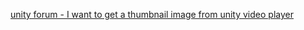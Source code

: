 [unity forum - I want to get a thumbnail image from unity video player](https://forum.unity.com/threads/i-want-to-get-a-thumbnail-image-from-unity-video-player.947436/)


